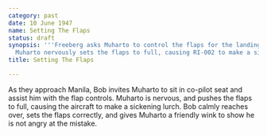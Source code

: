 ```yaml
---
category: past
date: 10 June 1947
name: Setting The Flaps
status: draft
synopsis: '''Freeberg asks Muharto to control the flaps for the landing in Manila.
  Muharto nervously sets the flaps to full, causing RI-002 to make a sickining drop.'''
title: Setting The Flaps

---
```






As they approach Manila, Bob invites Muharto to sit in
co-pilot seat and assist him with the flap controls. Muharto is nervous,
and pushes the flaps to full, causing the aircraft to make a sickening
lurch. Bob calmly reaches over, sets the flaps correctly, and gives
Muharto a friendly wink to show he is not angry at the mistake.

